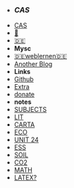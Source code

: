 - ### **_CAS_**
- [CAS](https://slimtux.github.io/School/#/PROJECTS/project.md)
- [💊](PROJECTS/First-post.md)
- [🇩🇪](PROJECTS/weblernen/index.html)
- **Mysc**
- [🇩🇪weblernen🇩🇪](markdown.md)
- [Another Blog](firecas.md)
- **Links**
- [Github](https://github.com/SlimTux/School)
- [Extra](https://gigachad.mataroa.blog) 
- [donate](€.md)
- **notes**
- [SUBJECTS](https://slimtux.github.io/School/#/notes/subjects.md)
- [LIT](https://slimtux.github.io/School/#/notes/LIT/index.html)
- [CARTA](notes/LIT/tpc)
- [ECO](https://slimtux.github.io/School/#/notes/ECO/10.02.23-tariff.md) 
- [UNIT 24](notes/ECO/10.02.23-tariff.md)
- [ESS](https://slimtux.github.io/School/#/notes/ESS/10.02.23-ANIMALFARM.md)
- [SOIL](notes/ESS/10.02.23-ANIMALFARM.md)
- [CO2](notes/ESS/GDPvsCO2emissions.md)
- [MATH](https://slimtux.github.io/School/#/notes/MATH/latex?.md)
- [LATEX?](notes/MATH/latex?.md)
